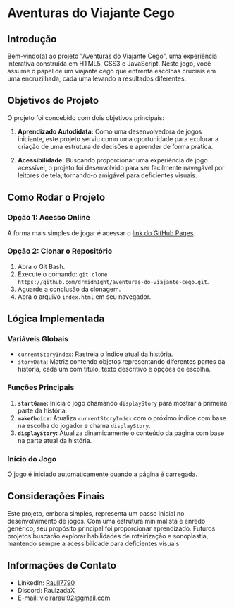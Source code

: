 # Aventuras do Viajante Cego

## Introdução

Bem-vindo(a) ao projeto "Aventuras do Viajante Cego", uma experiência interativa construída em HTML5, CSS3 e JavaScript. Neste jogo, você assume o papel de um viajante cego que enfrenta escolhas cruciais em uma encruzilhada, cada uma levando a resultados diferentes.

## Objetivos do Projeto

O projeto foi concebido com dois objetivos principais:

1. **Aprendizado Autodidata:** Como uma desenvolvedora de jogos iniciante, este projeto serviu como uma oportunidade para explorar a criação de uma estrutura de decisões e aprender de forma prática.

2. **Acessibilidade:** Buscando proporcionar uma experiência de jogo acessível, o projeto foi desenvolvido para ser facilmente navegável por leitores de tela, tornando-o amigável para deficientes visuais.

## Como Rodar o Projeto

### Opção 1: Acesso Online

A forma mais simples de jogar é acessar o [link do GitHub Pages](https://drmidn1ght.github.io/aventuras-do-viajante-cego/).

### Opção 2: Clonar o Repositório

1. Abra o Git Bash.
2. Execute o comando: `git clone https://github.com/drmidn1ght/aventuras-do-viajante-cego.git`.
3. Aguarde a conclusão da clonagem.
4. Abra o arquivo `index.html` em seu navegador.

## Lógica Implementada

### Variáveis Globais

- `currentStoryIndex`: Rastreia o índice atual da história.
- `storyData`: Matriz contendo objetos representando diferentes partes da história, cada um com título, texto descritivo e opções de escolha.

### Funções Principais

1. **`startGame`:** Inicia o jogo chamando `displayStory` para mostrar a primeira parte da história.
2. **`makeChoice`:** Atualiza `currentStoryIndex` com o próximo índice com base na escolha do jogador e chama `displayStory`.
3. **`displayStory`:** Atualiza dinamicamente o conteúdo da página com base na parte atual da história.

### Início do Jogo

O jogo é iniciado automaticamente quando a página é carregada.

## Considerações Finais

Este projeto, embora simples, representa um passo inicial no desenvolvimento de jogos. Com uma estrutura minimalista e enredo genérico, seu propósito principal foi proporcionar aprendizado. Futuros projetos buscarão explorar habilidades de roteirização e sonoplastia, mantendo sempre a acessibilidade para deficientes visuais.

## Informações de Contato

- LinkedIn: [Raull7790](https://www.linkedin.com/uxwriter95)
- Discord: RaulzadaX
- E-mail: vieiraraul92@gmail.com
  
